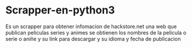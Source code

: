 # Scrapper-en-python3
Es un scrapper para obtener infomacion de hackstore.net una web que publican peliculas series y animes se obtienen los nombres de la pelicula o serie o aniñe y su link para descargar y su idioma y fecha de publicacion
